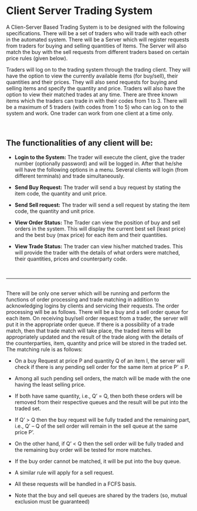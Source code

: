 # Client Server Trading System

<p>A Clien-Server Based Trading System is to be designed with the following specifications. There will be a set of traders who will trade with each other in the automated system. There will be a Server which will register requests from traders for buying and selling quantities of Items. The Server will also match the buy with the sell requests from different traders based on certain price rules (given below).

Traders will log on to the trading system through the trading client. They will have the option to view the
currently available items (for buy/sell), their quantities and their prices. They will also send requests for buying and selling items and specify the quantity and price. Traders will also have the option to view their matched trades at any time. There are three known items which the traders can trade in with their codes from 1 to 3. There will be a maximum of 5 traders (with codes from 1 to 5) who can log on to the system and work. One trader can work from one client at a time only.</p>

<br>

## The functionalities of any client will be:

- <strong>Login to the System:</strong> The trader will execute the client, give the trader number (optionally password) and will be logged in. After that he/she will have the following options in a menu. Several clients will login (from different terminals) and trade simultaneously.

- <strong>Send Buy Request:</strong> The trader will send a buy request by stating the item code, the quantity and unit price.

* <strong>Send Sell request:</strong> The trader will send a sell request by stating the item code, the quantity and unit price.

- <strong>View Order Status:</strong> The Trader can view the position of buy and sell orders in the system. This will display the current best sell (least price) and the best buy (max price) for each item and their quantities.

* <strong>View Trade Status:</strong> The trader can view his/her matched trades. This will provide the trader with the details of what orders were matched, their quantities, prices and counterparty code.

<br>
<hr>
<br>
  There will be only one server which will be running and perform the functions of order processing and trade matching in addition to acknowledging logins by clients and servicing their requests. The order processing will be as follows.
  There will be a buy and a sell order queue for each item. On receiving buy/sell order request from a trader, the server will put it in the appropriate order queue. If there is a possibility of a trade match, then that trade match will take place, the traded items will be appropriately updated and the result of the trade along with the details of the counterparties, item, quantity and price will be stored in the traded set. The matching rule is as follows:

- On a buy Request at price P and quantity Q of an item I, the server will check if there is
  any pending sell order for the same item at price P’ ≤ P.

- Among all such pending sell orders, the match will be made with the one having the least
  selling price.

- If both have same quantity, i.e., Q’ = Q, then both these orders will be removed from
  their respective queues and the result will be put into the traded set.

- If Q’ > Q then the buy request will be fully traded and the remaining part, i.e., Q’ – Q of
  the sell order will remain in the sell queue at the same price P’.

- On the other hand, if Q’ < Q then the sell order will be fully traded and the remaining
  buy order will be tested for more matches.

- If the buy order cannot be matched, it will be put into the buy queue.

- A similar rule will apply for a sell request.

- All these requests will be handled in a FCFS basis.

- Note that the buy and sell queues are shared by the traders (so, mutual exclusion must be
  guaranteed)
